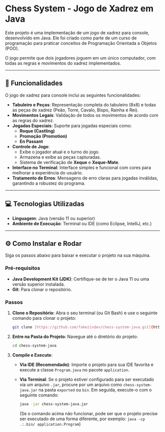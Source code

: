 # Chess System - Jogo de Xadrez em Java

Este projeto é uma implementação de um jogo de xadrez para console, desenvolvido em Java. Ele foi criado como parte de um curso de programação para praticar conceitos de Programação Orientada a Objetos (POO).

O jogo permite que dois jogadores joguem em um único computador, com todas as regras e movimentos do xadrez implementados.

---

## 🚀 Funcionalidades

O jogo de xadrez para console inclui as seguintes funcionalidades:

* **Tabuleiro e Peças**: Representação completa do tabuleiro (8x8) e todas as peças de xadrez (Peão, Torre, Cavalo, Bispo, Rainha e Rei).
* **Movimentos Legais**: Validação de todos os movimentos de acordo com as regras do xadrez.
* **Jogadas Especiais**: Suporte para jogadas especiais como:
    * **Roque (Castling)**
    * **Promoção (Promotion)**
    * **En Passant**
* **Controle de Jogo**:
    * Exibe o jogador atual e o turno do jogo.
    * Armazena e exibe as peças capturadas.
    * Sistema de verificação de **Xeque** e **Xeque-Mate**.
* **Interface no Terminal**: Interface simples e funcional com cores para melhorar a experiência do usuário.
* **Tratamento de Erros**: Mensagens de erro claras para jogadas inválidas, garantindo a robustez do programa.

---

## 💻 Tecnologias Utilizadas

* **Linguagem**: Java (versão 11 ou superior)
* **Ambiente de Execução**: Terminal ou IDE (como Eclipse, IntelliJ, etc.)

---

## ⚙️ Como Instalar e Rodar

Siga os passos abaixo para baixar e executar o projeto na sua máquina.

### Pré-requisitos
* **Java Development Kit (JDK)**: Certifique-se de ter o Java 11 ou uma versão superior instalada.
* **Git**: Para clonar o repositório.

### Passos

1.  **Clone o Repositório**:
    Abra o seu terminal (ou Git Bash) e use o seguinte comando para clonar o projeto:
    ```bash
    git clone [https://github.com/fakezindev/chess-system-java.git](https://github.com/fakezindev/chess-system-java.git)
    ```

2.  **Entre na Pasta do Projeto**:
    Navegue até o diretório do projeto:
    ```bash
    cd chess-system-java
    ```

3.  **Compile e Execute**:
    * **Via IDE (Recomendado)**: Importe o projeto para sua IDE favorita e execute a classe `Program.java` no pacote `application`.

    * **Via Terminal**:
        Se o projeto estiver configurado para ser executado via um arquivo `.jar`, procure por um arquivo como `chess-system-java.jar` na pasta `exported` ou `bin`. Em seguida, execute-o com o seguinte comando:

        ```bash
        java -jar chess-system-java.jar
        ```
        (Se o comando acima não funcionar, pode ser que o projeto precise ser executado de uma forma diferente, por exemplo: `java -cp .:.bin/ application.Program`)
